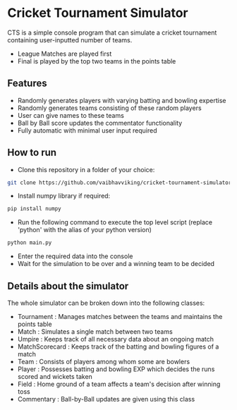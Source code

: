 # Cricket Tournament Simulator

CTS is a simple console program that can simulate a cricket tournament containing user-inputted number of teams. 

- League Matches are played first
- Final is played by the top two teams in the points table

## Features

- Randomly generates players with varying batting and bowling expertise
- Randomly generates teams consisting of these random players
- User can give names to these teams
- Ball by Ball score updates the commentator functionality
- Fully automatic with minimal user input required

## How to run

- Clone this repository in a folder of your choice:
```sh
git clone https://github.com/vaibhavviking/cricket-tournament-simulator.git
```
- Install numpy library if required:
```sh
pip install numpy
```
- Run the following command to execute the top level script  (replace 'python' with the alias of your python version)
```sh
python main.py
```
- Enter the required data into the console
- Wait for the simulation to be over and a winning team to be decided


## Details about the simulator

The whole simulator can be broken down into the following classes:
- Tournament : Manages matches between the teams and maintains the points table
- Match : Simulates a single match between two teams 
- Umpire : Keeps track of all necessary data about an ongoing match
- MatchScorecard : Keeps track of the batting and bowling figures of a match
- Team : Consists of players among whom some are bowlers
- Player : Possesses batting and bowling EXP which decides the runs scored and wickets taken
- Field : Home ground of a team affects a team's decision after winning toss
- Commentary : Ball-by-Ball updates are given using this class
